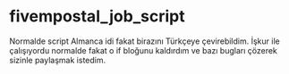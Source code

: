 # fivempostal_job_script
Normalde script Almanca idi fakat birazını Türkçeye çevirebildim. İşkur ile çalışıyordu normalde fakat o if bloğunu kaldırdım ve bazı bugları çözerek sizinle paylaşmak istedim.
